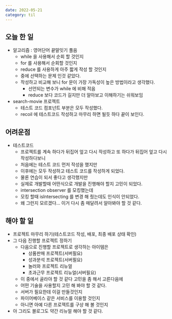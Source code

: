 ```yaml
---
date: 2022-05-21
category: til
---
```


## 오늘 한 일

- 알고리즘 : 영어단어 끝말잇기 풀음
  - while 을 사용해서 순회 할 것인지
  - for 를 사용해서 순회할 것인지
  - reduce 를 사용하게 아주 짧게 작성 할 것인지
  - 중에 선택하는 문제 인것 같았다.
  - 작성하고 비교해 보니 for 문이 가장 가독성이 높은 방법이라고 생각했다.
    - 선언되는 변수가 while 에 비해 적음
    - reduce 보다 코드가 길지만 더 알아보고 이해하기는 쉬워보임
- search-movie 프로젝트
  - 테스트 코드 컴포넌트 부분은 모두 작성했다.
  - recoil 에 테스트코드 작성하고 마무리 하면 될듯 하다 끝이 보인다.

## 어려운점

- 테스트코드
  - 프로젝트를 계속 하다가 뒤집어 엎고 다시 작성하고 또 하다가 뒤집어 엎고 다시 작성하다보니
  - 처음에는 테스트 코드 먼저 작성을 했지만
  - 이후에는 모두 작성하고 테스트 코드를 작성하게 되었다.
  - 물론 연습이 되서 좋다고 생각했지만
  - 실제로 개발할때 어떤식으로 개발을 진행해야 할지 고민이 되었다.
  - intersection observer 를 모킹했는데
  - 모킹 할때 isIntersecting 를 변경 해 줬는데도 인식이 안되었다.
  - 왜 그런지 모르겠다... 이거 다시 좀 매달려서 알아봐야 할 것 같다.

## 해야 할 일

- 프로젝트 마무리 하기(테스트코드 작성, 배포, 최종 배포 상태 확인)
- 그 다음 진행할 프로젝트 정하기
  - 다음으로 진행할 프로젝트로 생각하는 아이템은
    - 상품판매 프로젝트(서버필요)
    - 성과분석 프로젝트(서버필요)
    - 놀러와 프로젝트 리뉴얼
    - 초과근무 프로젝트 리뉴얼(서버필요)
  - 이 중에서 골라야 할 것 같다 고민을 좀 해서 고른다음에
  - 어떤 기술을 사용할지 고민 해 봐야 할 것 같다.
  - 서버가 필요한데 이걸 만들것인지
  - 파이어베이스 같은 서비스를 이용할 것인지
  - 아니면 아예 다른 프로젝트를 구상 해 볼 것인지
- 아 그리도 블로그도 약간 리뉴얼 해야 할 것 같다.
